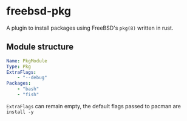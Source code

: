 # freebsd-pkg

A plugin to install packages using FreeBSD's `pkg(8)` written in rust.

## Module structure

```yaml
Name: PkgModule
Type: Pkg
ExtraFlags:
    - "--debug"
Packages:
    - "bash"
    - "fish"
```

`ExtraFlags` can remain empty, the default flags passed to pacman are `install -y`

